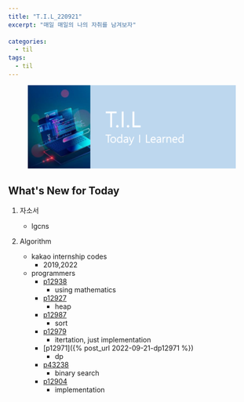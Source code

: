 ```yaml
---
title: "T.I.L_220921"
excerpt: "매일 매일의 나의 자취를 남겨보자"

categories:
  - til
tags:
  - til
---
```

<figure>
    <img src="/assets/images/til_image.png">
</figure>

## What's New for Today   
1. 자소서
    - lgcns

2. Algorithm
    - kakao internship codes
        - 2019,2022
    - programmers
        - [p12938](https://school.programmers.co.kr/learn/courses/30/lessons/12938)
            - using mathematics
        - [p12927](https://school.programmers.co.kr/learn/courses/30/lessons/12927)
            - heap
        - [p12987](https://school.programmers.co.kr/learn/courses/30/lessons/12987)
            - sort
        - [p12979](https://school.programmers.co.kr/learn/courses/30/lessons/12979)
            - itertation, just implementation
        - [p12971]({% post_url 2022-09-21-dp12971 %})
            - dp
        - [p43238](https://school.programmers.co.kr/learn/courses/30/lessons/43238)
            - binary search
        - [p12904](https://school.programmers.co.kr/learn/courses/30/lessons/12904)
            - implementation
    
  




